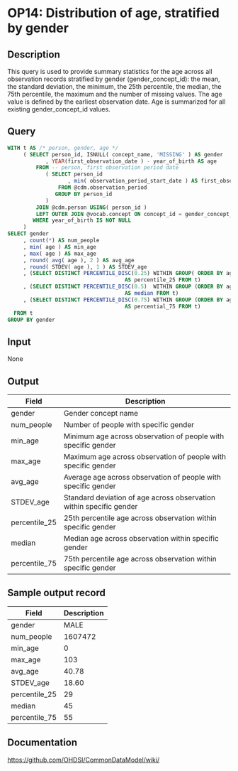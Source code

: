 <!---
Group:observation period
Name:OP14 Distribution of age, stratified by gender
Author:Patrick Ryan
CDM Version: 5.0
-->

# OP14: Distribution of age, stratified by gender

## Description
This query is used to provide summary statistics for the age across all observation records stratified by gender (gender_concept_id): the mean, the standard deviation, the minimum, the 25th percentile, the median, the 75th percentile, the maximum and the number of missing values. The age value is defined by the earliest observation date. Age is summarized for all existing gender_concept_id values.

## Query
```sql
WITH t AS /* person, gender, age */
     ( SELECT person_id, ISNULL( concept_name, 'MISSING' ) AS gender
            , YEAR(first_observation_date ) - year_of_birth AS age
         FROM -- person, first observation period date
            ( SELECT person_id
                   , min( observation_period_start_date ) AS first_observation_date
                FROM @cdm.observation_period
               GROUP BY person_id
            )
         JOIN @cdm.person USING( person_id )
         LEFT OUTER JOIN @vocab.concept ON concept_id = gender_concept_id
        WHERE year_of_birth IS NOT NULL
     )
SELECT gender
     , count(*) AS num_people
     , min( age ) AS min_age
     , max( age ) AS max_age
     , round( avg( age ), 2 ) AS avg_age
     , round( STDEV( age ), 1 ) AS STDEV_age
     , (SELECT DISTINCT PERCENTILE_DISC(0.25) WITHIN GROUP( ORDER BY age ) over ()
                                     AS percentile_25 FROM t)
     , (SELECT DISTINCT PERCENTILE_DISC(0.5)  WITHIN GROUP (ORDER BY age ) over ()
                                     AS median FROM t)
     , (SELECT DISTINCT PERCENTILE_DISC(0.75) WITHIN GROUP (ORDER BY age ) over ()
                                     AS percential_75 FROM t)
  FROM t
GROUP BY gender
```

## Input

None

## Output

|  Field |  Description |
| --- | --- |
|  gender |  Gender concept name |
|  num_people |  Number of people with specific gender |
|  min_age |  Minimum age across observation of people with specific gender |
|  max_age |  Maximum age across observation of people with specific gender |
|  avg_age |  Average age across observation of people with specific gender |
|  STDEV_age |  Standard deviation of age across observation within specific gender |
|  percentile_25 |  25th percentile age across observation within specific gender |
|  median |  Median age across observation within specific gender |
|  percentile_75 |  75th percentile age across observation within specific gender |

## Sample output record

|  Field |  Description |
| --- | --- |
|  gender |  MALE |
|  num_people |  1607472 |
|  min_age |  0 |
|  max_age |  103 |
|  avg_age |  40.78 |
|  STDEV_age |  18.60 |
|  percentile_25 |  29 |
|  median |  45 |
|  percentile_75 |  55 |



## Documentation
https://github.com/OHDSI/CommonDataModel/wiki/
